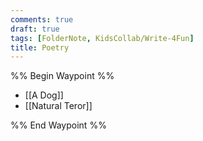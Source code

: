 ```yaml
---
comments: true
draft: true
tags: [FolderNote, KidsCollab/Write-4Fun]
title: Poetry
---
```

%% Begin Waypoint %%

- [[A Dog]]
- [[Natural Teror]]

%% End Waypoint %%

